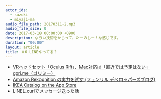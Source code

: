 ```yaml
---
actor_ids:
  - suzuki
  - miyaji-ma
audio_file_path: 20170311-2.mp3
audio_file_size: 0
date: 2017-03-18 00:00:00 +0900
description: なうい技術をかじって、たーのしー！な感じです。
duration: "00:00"
layout: article
title: ＃6 LINEやってる？
---
```

- [VRヘッドセット「Oculus Rift」、Mac対応は「直近では予定はない」 gori.me（ゴリミー）](https://gori.me/it/94061)
- [Amazon Rekognition の実力を試す (フェンリル  デベロッパーズブログ)](http://blog.fenrir-inc.com/jp/2017/03/try-amazon-rekognition.html)
- [IKEA Catalog on the App Store](https://appsto.re/jp/m_Ucx.i) 
- LINEにcurlでメッセージ送った話
